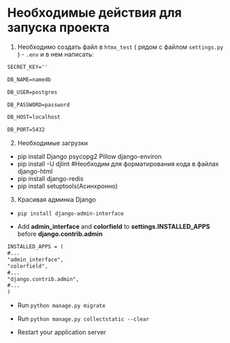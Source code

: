 # Необходимые действия для запуска проекта

1. Необходимо создать файл в `htmx_test` ( рядом с файлом `settings.py` ) - `.env` и в нем написать:

```markdown
SECRET_KEY=''

DB_NAME=namedb

DB_USER=postgres

DB_PASSWORD=password

DB_HOST=localhost

DB_PORT=5432
```

2. Необходимые загрузки

- pip install Django psycopg2 Pillow django-environ
- pip install -U djlint #Необходим для форматирования кода в файлах django-html
- pip install django-redis
- pip install setuptools(Асинхронно)

3. Красивая админка Django</b>

- `pip install django-admin-interface`

- Add <b>admin_interface</b> and <b>colorfield</b> to <b>settings.INSTALLED_APPS</b> before <b>django.contrib.admin</b>

```markdown
INSTALLED_APPS = (
#...
"admin_interface",
"colorfield",
#...
"django.contrib.admin",
#...
)
```

- Run `python manage.py migrate`

- Run `python manage.py collectstatic --clear`

- Restart your application server
